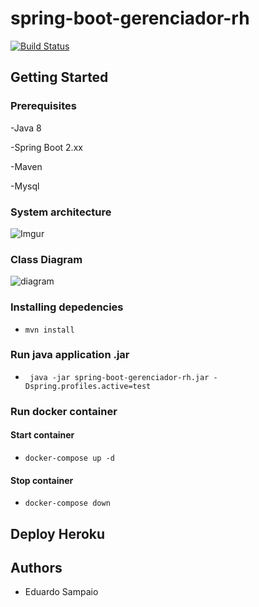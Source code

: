 # spring-boot-gerenciador-rh
[![Build Status](https://travis-ci.org/EduardoSampaio/spring-boot-gerenciador-rh.svg?branch=master)](https://travis-ci.org/EduardoSampaio/spring-boot-gerenciador-rh)
## Getting Started

### Prerequisites

-Java 8

-Spring Boot 2.xx

-Maven

-Mysql

### System architecture
![Imgur](https://i.imgur.com/WKoq12Q.png)
### Class Diagram
![diagram](https://i.imgur.com/5oLxdaX.png)

### Installing depedencies
- `mvn install`

### Run java application .jar
- ` java -jar spring-boot-gerenciador-rh.jar -Dspring.profiles.active=test`

### Run docker container

#### Start container
- `docker-compose up -d`
#### Stop container
- `docker-compose down`

## Deploy Heroku

## Authors
- Eduardo Sampaio
